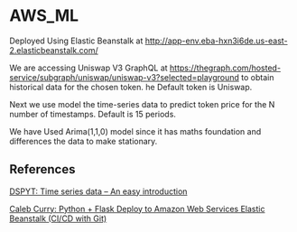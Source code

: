 # AWS_ML

Deployed Using Elastic Beanstalk at http://app-env.eba-hxn3i6de.us-east-2.elasticbeanstalk.com/

We are accessing Uniswap V3 GraphQL at https://thegraph.com/hosted-service/subgraph/uniswap/uniswap-v3?selected=playground to obtain historical data for the chosen token. he Default token is Uniswap.

Next we use model the time-series data to predict token price for the N number of timestamps. Default is 15 periods.

We have Used Arima(1,1,0) model since it has maths foundation and differences the data to make stationary.

## References

[DSPYT: Time series data – An easy introduction](https://dspyt.com/time-series-data-an-easy-introduction/)

[Caleb Curry: Python + Flask Deploy to Amazon Web Services Elastic Beanstalk (CI/CD with Git)](https://www.youtube.com/watch?v=4tDjVFbi31o)
